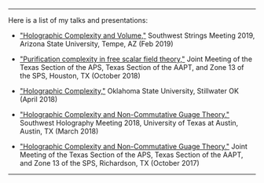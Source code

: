 
**************************
Here is a list of my talks and presentations:

* ["Holographic Complexity and Volume,"](/assets/talks/SWSM2019/SWSM19.pdf) Southwest Strings Meeting 2019, Arizona State University, Tempe, AZ (Feb 2019)

* ["Purification complexity in free scalar field theory,"](/assets/talks/APS2018/APSTalkOct2018.pdf) Joint Meeting of the Texas Section of the APS, Texas Section of the AAPT, and Zone 13 of the SPS, Houston, TX (October 2018)

* ["Holographic Complexity,"](/assets/talks/OSU2018/OSU_Talk_2018.pdf) Oklahoma State University, Stillwater OK (April 2018)

* ["Holographic Complexity and Non-Commutative Guage Theory,"](/assets/talks/SWHolography2018/NCG_March2018.pdf) Southwest Holography Meeting 2018, University of Texas at Austin, Austin, TX (March 2018)

* ["Holographic Complexity and Non-Commutative Guage Theory,"](/assets/talks/APS2017/APSTalkOct2017.pdf) Joint Meeting of the Texas Section of the APS, Texas Section of the AAPT, and Zone 13 of the SPS, Richardson, TX (October 2017)

**********************
